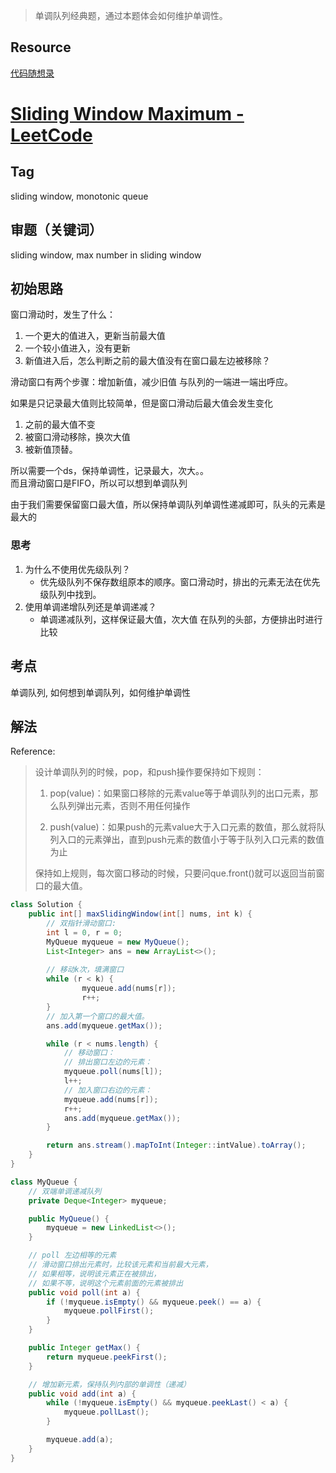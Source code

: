 > 单调队列经典题，通过本题体会如何维护单调性。
## Resource
[代码随想录](https://programmercarl.com/0239.%E6%BB%91%E5%8A%A8%E7%AA%97%E5%8F%A3%E6%9C%80%E5%A4%A7%E5%80%BC.html)

# [Sliding Window Maximum - LeetCode](https://leetcode.com/problems/sliding-window-maximum/description/)
## Tag
sliding window, monotonic queue
## 审题（关键词）
sliding window, max number in sliding window

## 初始思路  
窗口滑动时，发生了什么：
1. 一个更大的值进入，更新当前最大值
2. 一个较小值进入，没有更新
3. 新值进入后，怎么判断之前的最大值没有在窗口最左边被移除？

滑动窗口有两个步骤：增加新值，减少旧值
与队列的一端进一端出呼应。

如果是只记录最大值则比较简单，但是窗口滑动后最大值会发生变化
1. 之前的最大值不变
2. 被窗口滑动移除，换次大值
3. 被新值顶替。

所以需要一个ds，保持单调性，记录最大，次大。。  
而且滑动窗口是FIFO，所以可以想到单调队列  

由于我们需要保留窗口最大值，所以保持单调队列单调性递减即可，队头的元素是最大的
### 思考
1. 为什么不使用优先级队列？  
   -  优先级队列不保存数组原本的顺序。窗口滑动时，排出的元素无法在优先级队列中找到。
2. 使用单调递增队列还是单调递减？  
   - 单调递减队列，这样保证最大值，次大值 在队列的头部，方便排出时进行比较
	
## 考点  
单调队列, 如何想到单调队列，如何维护单调性

## 解法  
Reference:
> 设计单调队列的时候，pop，和push操作要保持如下规则： 
> 
> 1. pop(value)：如果窗口移除的元素value等于单调队列的出口元素，那么队列弹出元素，否则不用任何操作
> 
> 2. push(value)：如果push的元素value大于入口元素的数值，那么就将队列入口的元素弹出，直到push元素的数值小于等于队列入口元素的数值为止
> 
> 保持如上规则，每次窗口移动的时候，只要问que.front()就可以返回当前窗口的最大值。

```java
class Solution {
    public int[] maxSlidingWindow(int[] nums, int k) {
        // 双指针滑动窗口:
        int l = 0, r = 0;
        MyQueue myqueue = new MyQueue();
        List<Integer> ans = new ArrayList<>();
        
        // 移动k次，填满窗口
        while (r < k) {
                myqueue.add(nums[r]);
                r++;
        }
        // 加入第一个窗口的最大值。    
        ans.add(myqueue.getMax());

        while (r < nums.length) {
            // 移动窗口：
            // 排出窗口左边的元素：
            myqueue.poll(nums[l]);
            l++;
            // 加入窗口右边的元素：
            myqueue.add(nums[r]);
            r++;
            ans.add(myqueue.getMax());
        }

        return ans.stream().mapToInt(Integer::intValue).toArray();
    }
}

class MyQueue {
    // 双端单调递减队列
    private Deque<Integer> myqueue;

    public MyQueue() {
        myqueue = new LinkedList<>();
    }

    // poll 左边相等的元素
    // 滑动窗口排出元素时，比较该元素和当前最大元素，
    // 如果相等，说明该元素正在被排出，
    // 如果不等，说明这个元素前面的元素被排出
    public void poll(int a) {
        if (!myqueue.isEmpty() && myqueue.peek() == a) {
            myqueue.pollFirst();
        }
    }

    public Integer getMax() {
        return myqueue.peekFirst();
    }

    // 增加新元素，保持队列内部的单调性（递减）
    public void add(int a) {
        while (!myqueue.isEmpty() && myqueue.peekLast() < a) {
            myqueue.pollLast();
        }

        myqueue.add(a);
    }
}
```
